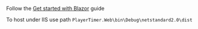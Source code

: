 
Follow the [Get started with Blazor](https://docs.microsoft.com/en-us/aspnet/core/blazor/get-started) guide

To host under IIS use path `PlayerTimer.Web\bin\Debug\netstandard2.0\dist`